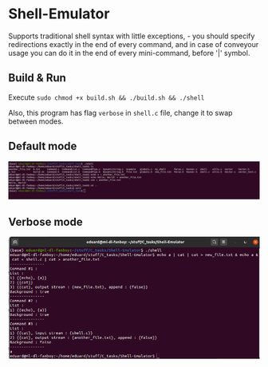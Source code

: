 # Shell-Emulator

Supports traditional shell syntax with little exceptions, - you should specify redirections exactly in the end of every command, and in case of conveyour usage you can do it in the end of every mini-command, before '|' symbol.

## Build & Run

Execute ``` sudo chmod +x build.sh && ./build.sh && ./shell ```

Also, this program has flag ``` verbose ``` in ``` shell.c ``` file, change it to swap between modes.

## Default mode
![](images/shell_verbose_false.png)

## Verbose mode
![](images/shell_verbose_updated.png)
